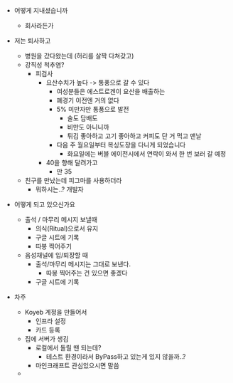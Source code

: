 - 어떻게 지내셨습니까
	- 회사라든가
- 저는 퇴사하고
	- 병원을 갔다왔는데 (허리를 살짝 다쳐갖고)
	- 강직성 척추염?
		- 피검사
			- 요산수치가 높다 -> 통풍으로 갈 수 있다
				- 여성분들은 에스트로겐이 요산을 배출하는
				- 폐경기 이전엔 거의 없다
				- 5% 미만자만 통풍으로 발전
					- 술도 담배도
					- 비만도 아니니까
					- 튀김 좋아하고 고기 좋아하고 커피도 단 거 먹고 맨날
				- 다음 주 월요일부터 복싱도장을 다니게 되었습니다 
					- 화요일에는 버블 에이전시에서 연락이 와서 한 번 보러 갈 예정
			- 40을 향해 달려가고
				- 만 35
	- 친구를 만났는데 피그마를 사용하더라
		- 뭐하시는..? 개발자
- 어떻게 되고 있으신가요
	- 출석 / 마무리 메시지 보낼때
		- 의식(Ritual)으로서 유지
		- 구글 시트에 기록
		- 따봉 찍어주기
	- 음성채널에 입/퇴장할 때
		- 출석/마무리 메시지는 그대로 보낸다. 
			- 따봉 찍어주는 건 있으면 좋겠다
		- 구글 시트에 기록

- 차주
	- Koyeb 계정을 만들어서
		- 인프라 설정
		- 카드 등록
	- 집에 서버가 생김
		- 로컬에서 돌릴 땐 되는데?
			- 테스트 환경이라서 ByPass하고 있는게 있지 않을까..?
		- 마인크래프트 관심있으시면 말씀
	- 